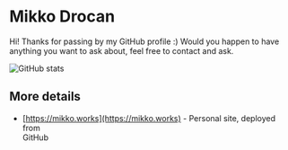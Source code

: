 # Mikko Drocan

Hi! Thanks for passing by my GitHub profile :) Would you happen to have \
anything you want to ask about, feel free to contact and ask.

![GitHub stats](https://github-readme-stats-sigma-five.vercel.app/api?username=mdrocan&show_icons=true&count_private=true&include_all_commits=true&bg_color=32,e96443,904e95&title_color=fff&text_color=fff&icon_color=dddddd)

## More details
* [https://mikko.works](https://mikko.works) - Personal site, deployed from \
GitHub
